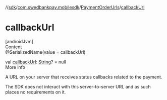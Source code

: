 //[sdk](../../../index.md)/[com.swedbankpay.mobilesdk](../index.md)/[PaymentOrderUrls](index.md)/[callbackUrl](callback-url.md)



# callbackUrl  
[androidJvm]  
Content  
@SerializedName(value = callbackUrl)  
  
val [callbackUrl](callback-url.md): [String](https://kotlinlang.org/api/latest/jvm/stdlib/kotlin/-string/index.html)? = null  
More info  


A URL on your server that receives status callbacks related to the payment.



The SDK does not interact with this server-to-server URL and as such places no requirements on it.

  



